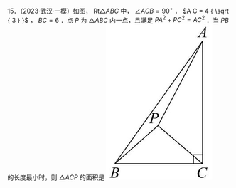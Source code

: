 15．（2023·武汉·一模）如图， $\mathrm { R t } \triangle A B C$ 中， $\angle A C B = 9 0 ^ { \circ }$ ， $A C = 4 { \sqrt { 3 } }$ ， $B C = 6$ ．点 $P$ 为 ${ \triangle A B C }$ 内一点，且满足 $P A ^ { 2 } + P C ^ { 2 } = A C ^ { 2 }$ ．当 $P B$ 的长度最小时，则 $\triangle A C P$ 的面积是
![](<../../qs_image_DB/专题2-3_八种隐圆类最值问题，圆来如此简单（解析版）/acdc71d8eacbb1f931c6fe7da4ae187a3a292d7d611396324ec5013bde03102e.jpg>)
